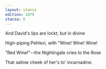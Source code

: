 ```yaml
---
layout: stanza
edition: 1879
stanza: 6
---
```


And David's lips are lockt; but in divine

High-piping Pehlevi, with "Wine! Wine! Wine!

"Red Wine!"--the Nightingale cries to the Rose

That sallow cheek of her's to' incarnadine.